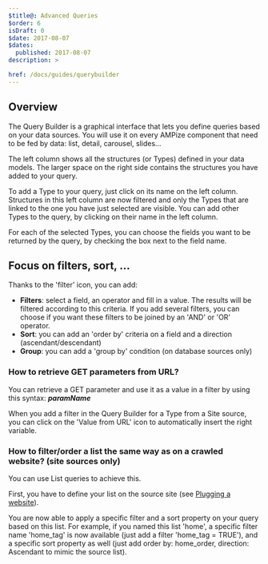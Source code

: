 ```yaml
---
$title@: Advanced Queries
$order: 6
isDraft: 0
$date: 2017-08-07
$dates:
  published: 2017-08-07
description: >

href: /docs/guides/querybuilder
---
```

## Overview

The Query Builder is a graphical interface that lets you define queries based on your data sources. You will use it on every AMPize component that need to be fed by data: list, detail, carousel, slides...

The left column shows all the structures (or Types) defined in your data models. The larger space on the right side contains the structures you have added to your query.

To add a Type to your query, just click on its name on the left column. Structures in this left column are now filtered and only the Types that are linked to the one you have just selected are visible. You can add other Types to the query, by clicking on their name in the left column.

For each of the selected Types, you can choose the fields you want to be returned by the query, by checking the box next to the field name.

## Focus on filters, sort, ...

Thanks to the 'filter' icon, you can add:

- **Filters**: select a field, an operator and fill in a value. The results will be filtered according to this criteria. If you add several filters, you can choose if you want these filters to be joined by an 'AND' or 'OR' operator.
- **Sort**: you can add an 'order by' criteria on a field and a direction (ascendant/descendant)
- **Group**: you can add a 'group by' condition (on database sources only)

### How to retrieve GET parameters from URL?

You can retrieve a GET parameter and use it as a value in a filter by using this syntax: ___paramName___

When you add a filter in the Query Builder for a Type from a Site source, you can click on the 'Value from URL' icon to automatically insert the right variable.

### How to filter/order a list the same way as on a crawled website? (site sources only)

You can use List queries to achieve this.

First, you have to define your list on the source site (see [Plugging a website](/docs/guides/crawl)).

You are now able to apply a specific filter and a sort property on your query based on this list. For example, if you named this list 'home', a specific filter name 'home_tag' is now available (just add a filter 'home_tag = TRUE'), and a specific sort property as well (just add order by: home_order, direction: Ascendant to mimic the source list).
